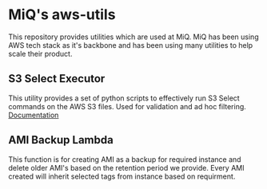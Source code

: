 # MiQ's aws-utils

This repository provides utilities which are used at MiQ.
MiQ has been using AWS tech stack as it's backbone and has been using many utilities to help scale their product.


## S3 Select Executor

This utility provides a set of python scripts to effectively run S3 Select commands on the AWS S3 files. 
Used for validation and ad hoc filtering. [Documentation](s3_select_executor/README.md)

## AMI Backup Lambda

This function is for creating AMI as a backup for required instance and delete older AMI's based on the retention period we provide. Every AMI created will inherit selected tags from instance based on requirment.

